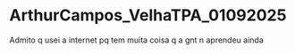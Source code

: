 # ArthurCampos_VelhaTPA_01092025

Admito q usei a internet pq tem muita coisa q a gnt n aprendeu ainda
